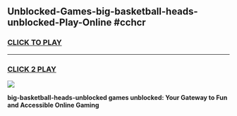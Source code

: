 
## Unblocked-Games-big-basketball-heads-unblocked-Play-Online #cchcr
<h3>
<a href="https://news.freeplayer.one?title=big-basketball-heads-unblocked&ref=3">CLICK TO PLAY</a></h3>
<hr>

<h3>
<a href="https://news.freeplayer.one?title=big-basketball-heads-unblocked&ref=3">CLICK 2 PLAY</a>
  
</h3>

<a href="https://news.freeplayer.one?title=big-basketball-heads-unblocked&ref=3"><img src="https://clearcache.store/games.png"></a>


**big-basketball-heads-unblocked games unblocked: Your Gateway to Fun and Accessible Online Gaming**
